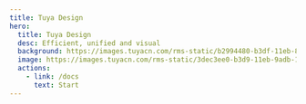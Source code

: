 ```yaml
---
title: Tuya Design
hero:
  title: Tuya Design
  desc: Efficient, unified and visual
  background: https://images.tuyacn.com/rms-static/b2994480-b3df-11eb-8b85-1990e48a4eb7-1620905892040.png?tyName=210513docs_bg.png
  image: https://images.tuyacn.com/rms-static/3dec3ee0-b3d9-11eb-9adb-1b12f902f79d-1620903119310.png?tyName=210513tuya.png
  actions:
    - link: /docs
      text: Start
---
```

